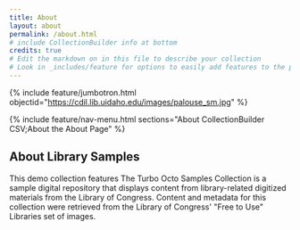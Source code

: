 ```yaml
---
title: About
layout: about
permalink: /about.html
# include CollectionBuilder info at bottom
credits: true
# Edit the markdown on in this file to describe your collection
# Look in _includes/feature for options to easily add features to the page
---
```


{% include feature/jumbotron.html objectid="https://cdil.lib.uidaho.edu/images/palouse_sm.jpg" %}

{% include feature/nav-menu.html sections="About CollectionBuilder CSV;About the About Page" %}

## About Library Samples

This demo collection features The Turbo Octo Samples Collection is a sample digital repository that displays content from library-related digitized materials from the Library of Congress.
Content and metadata for this collection were retrieved from the Library of Congress'
"Free to Use" Libraries set of images.
